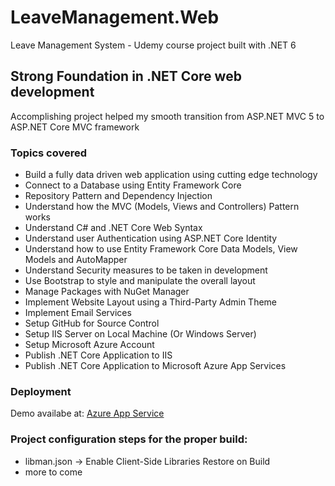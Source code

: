 # LeaveManagement.Web
Leave Management System - Udemy course project built with .NET 6

## Strong Foundation in .NET Core web development
Accomplishing project helped my smooth transition from ASP.NET MVC 5 to ASP.NET Core MVC framework

### Topics covered
- Build a fully data driven web application using cutting edge technology
- Connect to a Database using Entity Framework Core
- Repository Pattern and Dependency Injection
- Understand how the MVC (Models, Views and Controllers) Pattern works
- Understand C# and .NET Core Web Syntax
- Understand user Authentication using ASP.NET Core Identity
- Understand how to use Entity Framework Core Data Models, View Models and AutoMapper
- Understand Security measures to be taken in development
- Use Bootstrap to style and manipulate the overall layout
- Manage Packages with NuGet Manager
- Implement Website Layout using a Third-Party Admin Theme
- Implement Email Services 
- Setup GitHub for Source Control
- Setup IIS Server on Local Machine (Or Windows Server)
- Setup Microsoft Azure Account
- Publish .NET Core Application to IIS
- Publish .NET Core Application to Microsoft Azure App Services

### Deployment
Demo availabe at:
[Azure App Service](https://leavemanagementweb20221029173908.azurewebsites.net/)

### Project configuration steps for the proper build:
- libman.json -> Enable Client-Side Libraries Restore on Build
- more to come